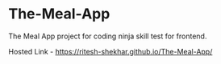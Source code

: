 # The-Meal-App

The Meal App project for coding ninja skill test for frontend.

Hosted Link - https://ritesh-shekhar.github.io/The-Meal-App/
